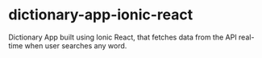 # dictionary-app-ionic-react

Dictionary App built using Ionic React, that fetches data from the API real-time when user searches any word.
